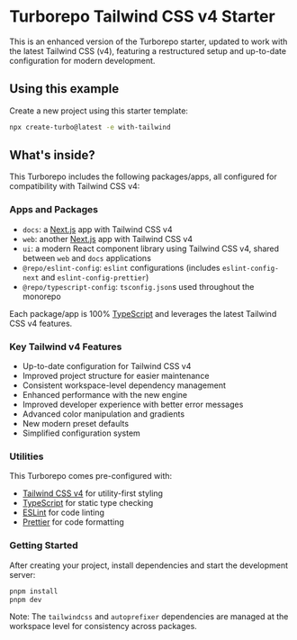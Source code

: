 # Turborepo Tailwind CSS v4 Starter

This is an enhanced version of the Turborepo starter, updated to work with the latest Tailwind CSS (v4), featuring a restructured setup and up-to-date configuration for modern development.

## Using this example

Create a new project using this starter template:

```sh
npx create-turbo@latest -e with-tailwind
```

## What's inside?

This Turborepo includes the following packages/apps, all configured for compatibility with Tailwind CSS v4:

### Apps and Packages

- `docs`: a [Next.js](https://nextjs.org/) app with Tailwind CSS v4
- `web`: another [Next.js](https://nextjs.org/) app with Tailwind CSS v4
- `ui`: a modern React component library using Tailwind CSS v4, shared between `web` and `docs` applications
- `@repo/eslint-config`: `eslint` configurations (includes `eslint-config-next` and `eslint-config-prettier`)
- `@repo/typescript-config`: `tsconfig.json`s used throughout the monorepo

Each package/app is 100% [TypeScript](https://www.typescriptlang.org/) and leverages the latest Tailwind CSS v4 features.

### Key Tailwind v4 Features

- Up-to-date configuration for Tailwind CSS v4
- Improved project structure for easier maintenance
- Consistent workspace-level dependency management
- Enhanced performance with the new engine
- Improved developer experience with better error messages
- Advanced color manipulation and gradients
- New modern preset defaults
- Simplified configuration system

### Utilities

This Turborepo comes pre-configured with:

- [Tailwind CSS v4](https://tailwindcss.com/) for utility-first styling
- [TypeScript](https://www.typescriptlang.org/) for static type checking
- [ESLint](https://eslint.org/) for code linting
- [Prettier](https://prettier.io) for code formatting

### Getting Started

After creating your project, install dependencies and start the development server:

```sh
pnpm install
pnpm dev
```

Note: The `tailwindcss` and `autoprefixer` dependencies are managed at the workspace level for consistency across packages.
